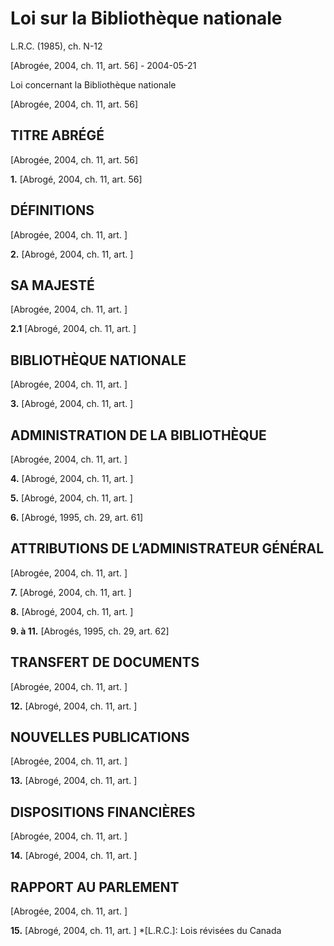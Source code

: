 # Loi sur la Bibliothèque nationale

L.R.C. (1985), ch. N-12

[Abrogée, 2004, ch. 11, art. 56] - 2004-05-21

Loi concernant la Bibliothèque nationale

[Abrogée, 2004, ch. 11, art. 56]

## TITRE ABRÉGÉ

[Abrogée, 2004, ch. 11, art. 56]

**1.** [Abrogé, 2004, ch. 11, art. 56]

## DÉFINITIONS

[Abrogée, 2004, ch. 11, art. ]

**2.** [Abrogé, 2004, ch. 11, art. ]

## SA MAJESTÉ

[Abrogée, 2004, ch. 11, art. ]

**2.1** [Abrogé, 2004, ch. 11, art. ]

## BIBLIOTHÈQUE NATIONALE

[Abrogée, 2004, ch. 11, art. ]

**3.** [Abrogé, 2004, ch. 11, art. ]

## ADMINISTRATION DE LA BIBLIOTHÈQUE

[Abrogée, 2004, ch. 11, art. ]

**4.** [Abrogé, 2004, ch. 11, art. ]

**5.** [Abrogé, 2004, ch. 11, art. ]

**6.** [Abrogé, 1995, ch. 29, art. 61]

## ATTRIBUTIONS DE L’ADMINISTRATEUR GÉNÉRAL

[Abrogée, 2004, ch. 11, art. ]

**7.** [Abrogé, 2004, ch. 11, art. ]

**8.** [Abrogé, 2004, ch. 11, art. ]

**9\. à 11.** [Abrogés, 1995, ch. 29, art. 62]

## TRANSFERT DE DOCUMENTS

[Abrogée, 2004, ch. 11, art. ]

**12.** [Abrogé, 2004, ch. 11, art. ]

## NOUVELLES PUBLICATIONS

[Abrogée, 2004, ch. 11, art. ]

**13.** [Abrogé, 2004, ch. 11, art. ]

## DISPOSITIONS FINANCIÈRES

[Abrogée, 2004, ch. 11, art. ]

**14.** [Abrogé, 2004, ch. 11, art. ]

## RAPPORT AU PARLEMENT

[Abrogée, 2004, ch. 11, art. ]

**15.** [Abrogé, 2004, ch. 11, art. ]
  *[L.R.C.]: Lois révisées du Canada
